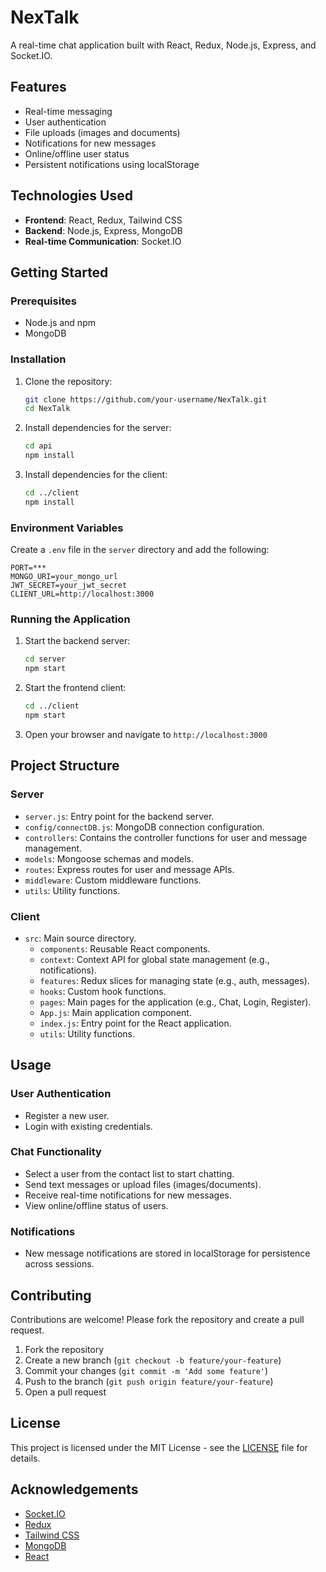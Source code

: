 # NexTalk

A real-time chat application built with React, Redux, Node.js, Express, and Socket.IO.

## Features

- Real-time messaging
- User authentication
- File uploads (images and documents)
- Notifications for new messages
- Online/offline user status
- Persistent notifications using localStorage

## Technologies Used

- **Frontend**: React, Redux, Tailwind CSS
- **Backend**: Node.js, Express, MongoDB
- **Real-time Communication**: Socket.IO

## Getting Started

### Prerequisites

- Node.js and npm
- MongoDB

### Installation

1. Clone the repository:
    ```sh
    git clone https://github.com/your-username/NexTalk.git
    cd NexTalk
    ```

2. Install dependencies for the server:
    ```sh
    cd api
    npm install
    ```

3. Install dependencies for the client:
    ```sh
    cd ../client
    npm install
    ```

### Environment Variables

Create a `.env` file in the `server` directory and add the following:

```env
PORT=***
MONGO_URI=your_mongo_url
JWT_SECRET=your_jwt_secret
CLIENT_URL=http://localhost:3000
```

### Running the Application

1. Start the backend server:
    ```sh
    cd server
    npm start
    ```

2. Start the frontend client:
    ```sh
    cd ../client
    npm start
    ```

3. Open your browser and navigate to `http://localhost:3000`

## Project Structure

### Server

- `server.js`: Entry point for the backend server.
- `config/connectDB.js`: MongoDB connection configuration.
- `controllers`: Contains the controller functions for user and message management.
- `models`: Mongoose schemas and models.
- `routes`: Express routes for user and message APIs.
- `middleware`: Custom middleware functions.
- `utils`: Utility functions.

### Client

- `src`: Main source directory.
  - `components`: Reusable React components.
  - `context`: Context API for global state management (e.g., notifications).
  - `features`: Redux slices for managing state (e.g., auth, messages).
  - `hooks`: Custom hook functions.
  - `pages`: Main pages for the application (e.g., Chat, Login, Register).
  - `App.js`: Main application component.
  - `index.js`: Entry point for the React application.
  - `utils`: Utility functions.

## Usage

### User Authentication

- Register a new user.
- Login with existing credentials.

### Chat Functionality

- Select a user from the contact list to start chatting.
- Send text messages or upload files (images/documents).
- Receive real-time notifications for new messages.
- View online/offline status of users.

### Notifications

- New message notifications are stored in localStorage for persistence across sessions.

## Contributing

Contributions are welcome! Please fork the repository and create a pull request.

1. Fork the repository
2. Create a new branch (`git checkout -b feature/your-feature`)
3. Commit your changes (`git commit -m 'Add some feature'`)
4. Push to the branch (`git push origin feature/your-feature`)
5. Open a pull request

## License

This project is licensed under the MIT License - see the [LICENSE](LICENSE) file for details.

## Acknowledgements

- [Socket.IO](https://socket.io/)
- [Redux](https://redux.js.org/)
- [Tailwind CSS](https://tailwindcss.com/)
- [MongoDB](https://www.mongodb.com/)
- [React](https://reactjs.org/)
